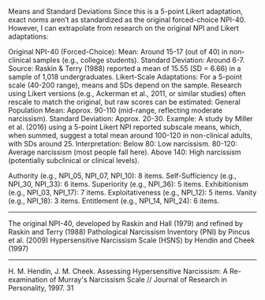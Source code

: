 Means and Standard Deviations
Since this is a 5-point Likert adaptation, exact norms aren’t as standardized as the original forced-choice NPI-40. However, I can extrapolate from research on the original NPI and Likert adaptations:

Original NPI-40 (Forced-Choice):
Mean: Around 15-17 (out of 40) in non-clinical samples (e.g., college students).
Standard Deviation: Around 6-7.
Source: Raskin & Terry (1988) reported a mean of 15.55 (SD = 6.66) in a sample of 1,018 undergraduates.
Likert-Scale Adaptations:
For a 5-point scale (40-200 range), means and SDs depend on the sample. Research using Likert versions (e.g., Ackerman et al., 2011, or similar studies) often rescale to match the original, but raw scores can be estimated:
General Population Mean: Approx. 90-110 (mid-range, reflecting moderate narcissism).
Standard Deviation: Approx. 20-30.
Example: A study by Miller et al. (2016) using a 5-point Likert NPI reported subscale means, which, when summed, suggest a total mean around 100-120 in non-clinical adults, with SDs around 25.
Interpretation:
Below 80: Low narcissism.
80-120: Average narcissism (most people fall here).
Above 140: High narcissism (potentially subclinical or clinical levels).

Authority (e.g., NPI_05, NPI_07, NPI_10): 8 items.
Self-Sufficiency (e.g., NPI_30, NPI_33): 6 items.
Superiority (e.g., NPI_36): 5 items.
Exhibitionism (e.g., NPI_03, NPI_17): 7 items.
Exploitativeness (e.g., NPI_12): 5 items.
Vanity (e.g., NPI_18): 3 items.
Entitlement (e.g., NPI_14, NPI_24): 6 items.

----
The original NPI-40, developed by Raskin and Hall (1979) and refined by Raskin and Terry (1988)
Pathological Narcissism Inventory (PNI) by Pincus et al. (2009) 
Hypersensitive Narcissism Scale (HSNS) by Hendin and Cheek (1997)

----
H. M. Hendin, J. M. Cheek. Assessing Hypersensitive Narcissism: A Re-examination of Murray's Narcissism Scale // Journal of Research in Personality, 1997. 31